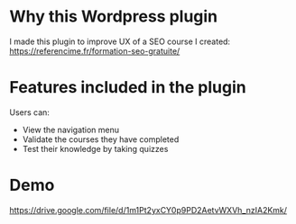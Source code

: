 # Why this Wordpress plugin
I made this plugin to improve UX of a SEO course I created: 
https://referencime.fr/formation-seo-gratuite/

# Features included in the plugin
Users can: 
- View the navigation menu
- Validate the courses they have completed
- Test their knowledge by taking quizzes

# Demo 
https://drive.google.com/file/d/1m1Pt2yxCY0p9PD2AetvWXVh_nzIA2Kmk/
